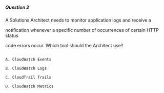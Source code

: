 ##### Question 2


A Solutions Architect needs to monitor application logs and receive a

notification whenever a specific number of occurrences of certain HTTP status

code errors occur. Which tool should the Architect use?


```

A. CloudWatch Events

B. CloudWatch Logs

C. CloudTrail Trails

D. CloudWatch Metrics

```

